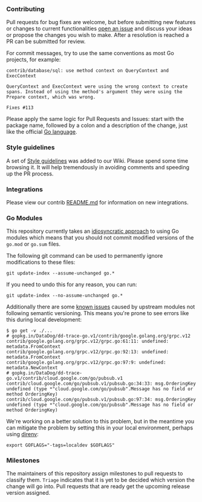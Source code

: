 ### Contributing

Pull requests for bug fixes are welcome, but before submitting new features or changes to current functionalities [open an issue](https://github.com/DataDog/dd-trace-go/issues/new)
and discuss your ideas or propose the changes you wish to make. After a resolution is reached a PR can be submitted for review.

For commit messages, try to use the same conventions as most Go projects, for example:
```
contrib/database/sql: use method context on QueryContext and ExecContext

QueryContext and ExecContext were using the wrong context to create
spans. Instead of using the method's argument they were using the
Prepare context, which was wrong.

Fixes #113
```
Please apply the same logic for Pull Requests and Issues: start with the package name, followed by a colon and a description of the change, just like
the official [Go language](https://github.com/golang/go/pulls).

### Style guidelines

A set of [Style guidelines](https://github.com/DataDog/dd-trace-go/wiki/Style-guidelines) was added to our Wiki. Please spend some time browsing it.
It will help tremendously in avoiding comments and speeding up the PR process.


### Integrations

Please view our contrib [README.md](contrib/README.md) for information on new integrations.

### Go Modules

This repository currently takes an [idiosyncratic approach](https://github.com/DataDog/dd-trace-go/issues/810) to using Go modules which means that you should not commit modified versions of the `go.mod` or `go.sum` files.

The following git command can be used to permanently ignore modifications to these files:

```
git update-index --assume-unchanged go.*
```

If you need to undo this for any reason, you can run:

```
git update-index --no-assume-unchanged go.*
```

Additionally there are some [known issues](https://github.com/DataDog/dd-trace-go/issues/911) caused by upstream modules not following semantic versioning. This means you're prone to see errors like this during local development:

```
$ go get -v ./...
# gopkg.in/DataDog/dd-trace-go.v1/contrib/google.golang.org/grpc.v12
contrib/google.golang.org/grpc.v12/grpc.go:61:11: undefined: metadata.FromContext
contrib/google.golang.org/grpc.v12/grpc.go:92:13: undefined: metadata.FromContext
contrib/google.golang.org/grpc.v12/grpc.go:97:9: undefined: metadata.NewContext
# gopkg.in/DataDog/dd-trace-go.v1/contrib/cloud.google.com/go/pubsub.v1
contrib/cloud.google.com/go/pubsub.v1/pubsub.go:34:33: msg.OrderingKey undefined (type *"cloud.google.com/go/pubsub".Message has no field or method OrderingKey)
contrib/cloud.google.com/go/pubsub.v1/pubsub.go:97:34: msg.OrderingKey undefined (type *"cloud.google.com/go/pubsub".Message has no field or method OrderingKey)
```

We're working on a better solution to this problem, but in the meantime you can mitigate the problem by setting this in your local environment, perhaps using [direnv](https://direnv.net/):

```
export GOFLAGS="-tags=localdev $GOFLAGS"
```

### Milestones

The maintainers of this repository assign milestones to pull requests to classify them. `Triage` indicates that it is yet to be decided which version the change will go into. Pull requests that are ready get the upcoming release version assigned.
